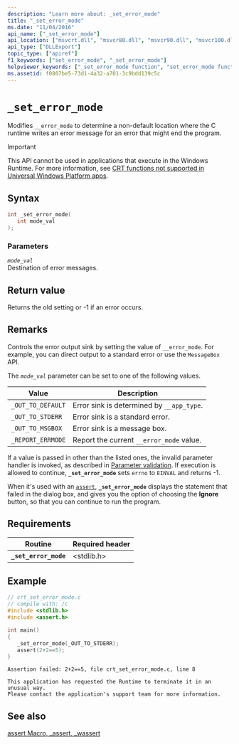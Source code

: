 ```yaml
---
description: "Learn more about: _set_error_mode"
title: "_set_error_mode"
ms.date: "11/04/2016"
api_name: ["_set_error_mode"]
api_location: ["msvcrt.dll", "msvcr80.dll", "msvcr90.dll", "msvcr100.dll", "msvcr100_clr0400.dll", "msvcr110.dll", "msvcr110_clr0400.dll", "msvcr120.dll", "msvcr120_clr0400.dll", "ucrtbase.dll", "api-ms-win-crt-runtime-l1-1-0.dll"]
api_type: ["DLLExport"]
topic_type: ["apiref"]
f1_keywords: ["set_error_mode", "_set_error_mode"]
helpviewer_keywords: ["_set_error_mode function", "set_error_mode function"]
ms.assetid: f0807be5-73d1-4a32-a701-3c9bdd139c5c
---
```

# `_set_error_mode`

Modifies `__error_mode` to determine a non-default location where the C runtime writes an error message for an error that might end the program.

> [!IMPORTANT]
> This API cannot be used in applications that execute in the Windows Runtime. For more information, see [CRT functions not supported in Universal Windows Platform apps](../../cppcx/crt-functions-not-supported-in-universal-windows-platform-apps.md).

## Syntax

```C
int _set_error_mode(
   int mode_val
);
```

### Parameters

*`mode_val`*\
Destination of error messages.

## Return value

Returns the old setting or -1 if an error occurs.

## Remarks

Controls the error output sink by setting the value of `__error_mode`. For example, you can direct output to a standard error or use the `MessageBox` API.

The *`mode_val`* parameter can be set to one of the following values.

|Value|Description|
|---------------|-----------------|
|`_OUT_TO_DEFAULT`|Error sink is determined by `__app_type`.|
|`_OUT_TO_STDERR`|Error sink is a standard error.|
|`_OUT_TO_MSGBOX`|Error sink is a message box.|
|`_REPORT_ERRMODE`|Report the current `__error_mode` value.|

If a value is passed in other than the listed ones, the invalid parameter handler is invoked, as described in [Parameter validation](../parameter-validation.md). If execution is allowed to continue, **`_set_error_mode`** sets `errno` to `EINVAL` and returns -1.

When it's used with an [`assert`](assert-macro-assert-wassert.md), **`_set_error_mode`** displays the statement that failed in the dialog box, and gives you the option of choosing the **Ignore** button, so that you can continue to run the program.

## Requirements

|Routine|Required header|
|-------------|---------------------|
|**`_set_error_mode`**|\<stdlib.h>|

## Example

```C
// crt_set_error_mode.c
// compile with: /c
#include <stdlib.h>
#include <assert.h>

int main()
{
   _set_error_mode(_OUT_TO_STDERR);
   assert(2+2==5);
}
```

```Output
Assertion failed: 2+2==5, file crt_set_error_mode.c, line 8

This application has requested the Runtime to terminate it in an unusual way.
Please contact the application's support team for more information.
```

## See also

[assert Macro, _assert, _wassert](assert-macro-assert-wassert.md)
